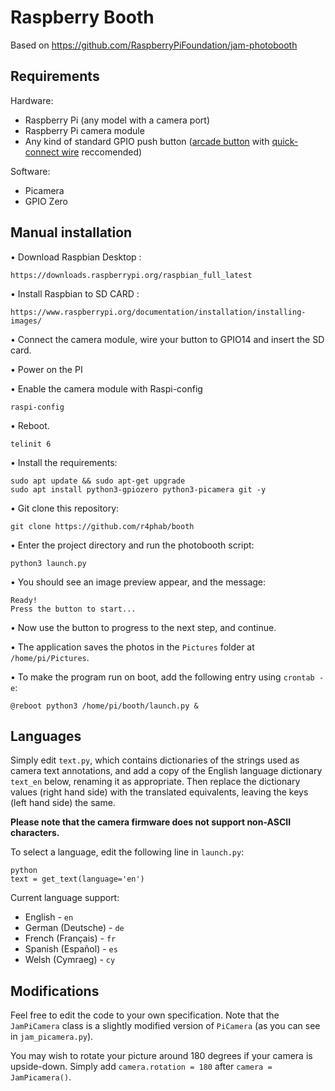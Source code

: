 # Raspberry Booth

Based on https://github.com/RaspberryPiFoundation/jam-photobooth

## Requirements

Hardware:

- Raspberry Pi (any model with a camera port)
- Raspberry Pi camera module
- Any kind of standard GPIO push button ([arcade button](https://www.modmypi.com/raspberry-pi/sensors-1061/buttons-and-switches-1098/arcade-button-30mm-translucent-red)
with [quick-connect wire](https://www.modmypi.com/raspberry-pi/sensors-1061/buttons-and-switches-1098/arcade-button-quick-connect-wires-set-of-10-pairs)
reccomended)

Software:

- Picamera
- GPIO Zero

## Manual installation

• Download Raspbian Desktop :

    https://downloads.raspberrypi.org/raspbian_full_latest
 
• Install Raspbian to SD CARD :

    https://www.raspberrypi.org/documentation/installation/installing-images/

• Connect the camera module, wire your button to GPIO14 and insert the SD card.

• Power on the PI

• Enable the camera module with Raspi-config

    raspi-config
    
• Reboot.

    telinit 6

• Install the requirements:

    sudo apt update && sudo apt-get upgrade
    sudo apt install python3-gpiozero python3-picamera git -y

• Git clone this repository:

    git clone https://github.com/r4phab/booth

• Enter the project directory and run the photobooth script:

    python3 launch.py

• You should see an image preview appear, and the message:

    Ready!
    Press the button to start...

• Now use the button to progress to the next step, and continue.

• The application saves the photos in the `Pictures` folder at
`/home/pi/Pictures`.

• To make the program run on boot, add the following entry using `crontab -e`:

    @reboot python3 /home/pi/booth/launch.py &
    
## Languages

Simply edit `text.py`, which contains dictionaries of the strings used as camera
text annotations, and add a copy of the English language dictionary `text_en`
below, renaming it as appropriate. Then replace the dictionary values (right
hand side) with the translated equivalents, leaving the keys (left hand side)
the same.

**Please note that the camera firmware does not support non-ASCII characters.**

To select a language, edit the following line in `launch.py`:

    python
    text = get_text(language='en')

Current language support:

- English - `en`
- German (Deutsche) - `de`
- French (Français) - `fr`
- Spanish (Español) - `es`
- Welsh (Cymraeg) - `cy`

## Modifications

Feel free to edit the code to your own specification. Note that the
`JamPiCamera` class is a slightly modified version of `PiCamera` (as you can
see in `jam_picamera.py`).

You may wish to rotate your picture around 180 degrees if your camera is
upside-down. Simply add `camera.rotation = 180` after `camera = JamPicamera()`.
